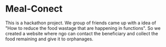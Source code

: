 # Meal-Conect
This is a hackathon project. We group of friends came up with a idea of "How to reduce the food wastage that are happening in functions". So we created a website where ngo can contact the beneficiary and collect the food remaining and give it to orphanages.
